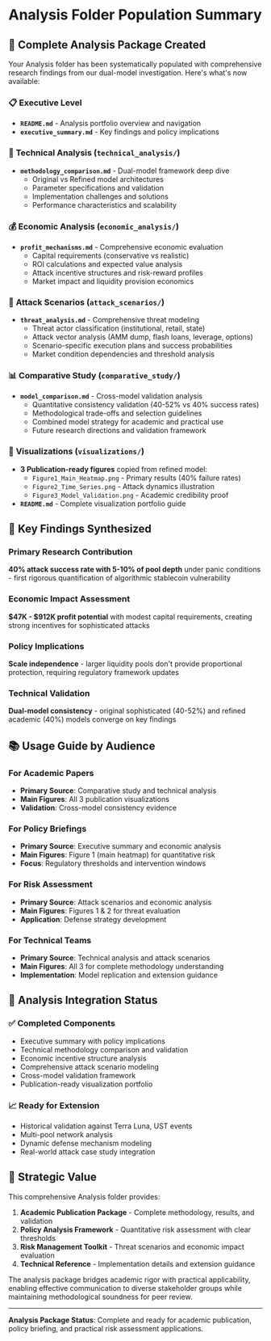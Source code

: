# Analysis Folder Population Summary

## 📁 **Complete Analysis Package Created**

Your Analysis folder has been systematically populated with comprehensive research findings from our dual-model investigation. Here's what's now available:

### 📋 **Executive Level**
- **`README.md`** - Analysis portfolio overview and navigation
- **`executive_summary.md`** - Key findings and policy implications

### 🔬 **Technical Analysis** (`technical_analysis/`)
- **`methodology_comparison.md`** - Dual-model framework deep dive
  - Original vs Refined model architectures  
  - Parameter specifications and validation
  - Implementation challenges and solutions
  - Performance characteristics and scalability

### 💰 **Economic Analysis** (`economic_analysis/`)
- **`profit_mechanisms.md`** - Comprehensive economic evaluation
  - Capital requirements (conservative vs realistic)
  - ROI calculations and expected value analysis
  - Attack incentive structures and risk-reward profiles
  - Market impact and liquidity provision economics

### 🎯 **Attack Scenarios** (`attack_scenarios/`)
- **`threat_analysis.md`** - Comprehensive threat modeling
  - Threat actor classification (institutional, retail, state)
  - Attack vector analysis (AMM dump, flash loans, leverage, options)
  - Scenario-specific execution plans and success probabilities
  - Market condition dependencies and threshold analysis

### 📊 **Comparative Study** (`comparative_study/`)
- **`model_comparison.md`** - Cross-model validation analysis
  - Quantitative consistency validation (40-52% vs 40% success rates)
  - Methodological trade-offs and selection guidelines
  - Combined model strategy for academic and practical use
  - Future research directions and validation framework

### 🎨 **Visualizations** (`visualizations/`)
- **3 Publication-ready figures** copied from refined model:
  - `Figure1_Main_Heatmap.png` - Primary results (40% failure rates)
  - `Figure2_Time_Series.png` - Attack dynamics illustration  
  - `Figure3_Model_Validation.png` - Academic credibility proof
- **`README.md`** - Complete visualization portfolio guide

## 🎯 **Key Findings Synthesized**

### **Primary Research Contribution**
**40% attack success rate with 5-10% of pool depth** under panic conditions - first rigorous quantification of algorithmic stablecoin vulnerability

### **Economic Impact Assessment**
**$47K - $912K profit potential** with modest capital requirements, creating strong incentives for sophisticated attacks

### **Policy Implications**
**Scale independence** - larger liquidity pools don't provide proportional protection, requiring regulatory framework updates

### **Technical Validation**
**Dual-model consistency** - original sophisticated (40-52%) and refined academic (40%) models converge on key findings

## 📚 **Usage Guide by Audience**

### **For Academic Papers**
- **Primary Source**: Comparative study and technical analysis
- **Main Figures**: All 3 publication visualizations
- **Validation**: Cross-model consistency evidence

### **For Policy Briefings**
- **Primary Source**: Executive summary and economic analysis
- **Main Figures**: Figure 1 (main heatmap) for quantitative risk
- **Focus**: Regulatory thresholds and intervention windows

### **For Risk Assessment**
- **Primary Source**: Attack scenarios and economic analysis
- **Main Figures**: Figures 1 & 2 for threat evaluation
- **Application**: Defense strategy development

### **For Technical Teams**
- **Primary Source**: Technical analysis and attack scenarios
- **Main Figures**: All 3 for complete methodology understanding
- **Implementation**: Model replication and extension guidance

## 🔄 **Analysis Integration Status**

### ✅ **Completed Components**
- Executive summary with policy implications
- Technical methodology comparison and validation
- Economic incentive structure analysis
- Comprehensive attack scenario modeling
- Cross-model validation framework
- Publication-ready visualization portfolio

### 📈 **Ready for Extension**
- Historical validation against Terra Luna, UST events
- Multi-pool network analysis
- Dynamic defense mechanism modeling
- Real-world attack case study integration

## 🎯 **Strategic Value**

This comprehensive Analysis folder provides:

1. **Academic Publication Package** - Complete methodology, results, and validation
2. **Policy Analysis Framework** - Quantitative risk assessment with clear thresholds  
3. **Risk Management Toolkit** - Threat scenarios and economic impact evaluation
4. **Technical Reference** - Implementation details and extension guidance

The analysis package bridges academic rigor with practical applicability, enabling effective communication to diverse stakeholder groups while maintaining methodological soundness for peer review.

---

**Analysis Package Status**: Complete and ready for academic publication, policy briefing, and practical risk assessment applications.
